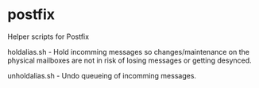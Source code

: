 # postfix
Helper scripts for Postfix

holdalias.sh - Hold incomming messages so changes/maintenance on the physical mailboxes are not in risk of losing messages or getting desynced. 

unholdalias.sh - Undo queueing of incomming messages.
